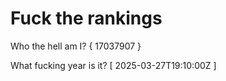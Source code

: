 # Fuck the rankings

Who the hell am I?
{ 17037907 }

What fucking year is it?
[ 2025-03-27T19:10:00Z ]
